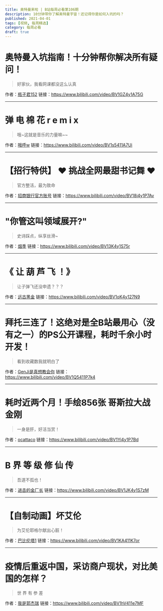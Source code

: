 ```yaml
---
title: 奥特曼来啦 | B站每周必看第106期
description: 10分钟带你了解奥特曼宇宙！还记得你是如何入坑的吗？
published: 2021-04-01
tags: [视频, 每周精选]
category: 每周必看
draft: true
---
```


# 奥特曼入坑指南！十分钟帮你解决所有疑问！
> 好家伙，我看网课都没这么认真

作者：[瓶子君152](https://space.bilibili.com/730732)
链接：https://www.bilibili.com/video/BV1GZ4y1A75G

---

# 弹 电 棉 花 r e m i x
> 哦~这就是音乐的力量嘛~~

作者：[哦呼w](https://space.bilibili.com/59905809)
链接：https://www.bilibili.com/video/BV1s5411A7Ui

---

# 【招行特供】 ❤ 挑战全网最甜书记舞 ❤
> 官方整活，最为致命

作者：[招商银行官方账号](https://space.bilibili.com/473965081)
链接：https://www.bilibili.com/video/BV18i4y1P7Av

---

# "你管这叫领域展开?"
> 史诗踩点，纵享丝滑~

作者：[烟季](https://space.bilibili.com/15377173)
链接：https://www.bilibili.com/video/BV13K4y1S75r

---

# 《 让  葫  芦  飞  ！》
> 让子弹飞还没申遗？？？

作者：[远古黑金](https://space.bilibili.com/158119101)
链接：https://www.bilibili.com/video/BV1oK4y127N9

---

# 拜托三连了！这绝对是全B站最用心（没有之一）的PS公开课程，耗时千余小时开发！
> 看到收藏数我就明白了

作者：[GenJi是真想教会你](https://space.bilibili.com/49746395)
链接：https://www.bilibili.com/video/BV1Q5411P7k4

---

# 耗时近两个月！手绘856张 哥斯拉大战金刚
> 一身是肝，好活当赏！

作者：[ocattaco](https://space.bilibili.com/602459747)
链接：https://www.bilibili.com/video/BV1Yi4y1P7Bd

---

# B 界 等 级 修 仙 传
> 吾道不孤也！

作者：[进击的金厂长](https://space.bilibili.com/321422126)
链接：https://www.bilibili.com/video/BV1JK4y1S7zM

---

# 【自制动画】坏艾伦
> 为艾伦耶格尔献出心脏！

作者：[巴比伦塔1](https://space.bilibili.com/52955639)
链接：https://www.bilibili.com/video/BV1KA411K7or

---

# 疫情后重返中国，采访商户现状，对比美国的怎样？
> 世 界 有 参 差

作者：[我是郭杰瑞](https://space.bilibili.com/176037767)
链接：https://www.bilibili.com/video/BV1hV411e7MF


